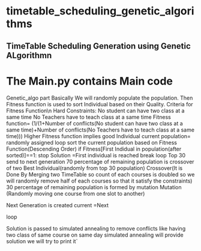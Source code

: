 # timetable_scheduling_genetic_algorithms
## TimeTable  Scheduling Generation using Genetic ALgorithmn

# The Main.py contains Main code
Genetic_algo part
Basically We will randomly populate the population.
Then Fitness function is used to sort Individual based on their Quality.
Criteria for Fitness Function\n
      Hard Constraints:
      No student can have two class at a same time
      No  Teachers have to teach class at a same time
Fitness function= (1/(1+Number of conflicts(No student can have two class at a same time)+Number of conflicts(No  Teachers have to teach class at a same time)))
Higher Fitness function implies good Individual
current population= randomly assigned
loop
  sort the current population based on Fitness Function(Descending Order) 
  if Fitness[First Indidual in population(after sorted)]==1:
      stop Solution =First individual is reached
      break loop
  Top 30 send to next generation
  70 percentage of remaining population is crossover of two Best Individual(randomly from top 30 population)
  Crossover(It is Done By Merging two TimeTable so count of each courses is doubled so we will randomly remove half of each courses so that it satisfy the constraints)
  30  percentage of remaining population is formed by mutation
  Mutation (Randomly moving one course from one slot  to another)
  
  Next Generation is created 
  current =Next
  
loop

Solution is passed to simulated annealing to remove conflicts like having two class of same course on same day
simulated annealing will provide solution we will try to print it`


